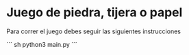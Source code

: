 # Juego de piedra, tijera o papel
Para correr el juego debes seguir las siguientes instrucciones

´´´ sh
python3 main.py
´´´
